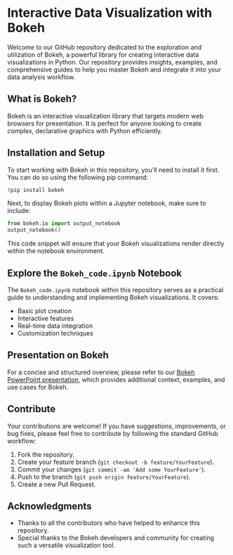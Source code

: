 # Interactive Data Visualization with Bokeh

Welcome to our GitHub repository dedicated to the exploration and utilization of Bokeh, a powerful library for creating interactive data visualizations in Python. Our repository provides insights, examples, and comprehensive guides to help you master Bokeh and integrate it into your data analysis workflow.

## What is Bokeh?

Bokeh is an interactive visualization library that targets modern web browsers for presentation. It is perfect for anyone looking to create complex, declarative graphics with Python efficiently.

## Installation and Setup

To start working with Bokeh in this repository, you'll need to install it first. You can do so using the following pip command:

```bash
!pip install bokeh
```

Next, to display Bokeh plots within a Jupyter notebook, make sure to include:

```python
from bokeh.io import output_notebook
output_notebook()
```

This code snippet will ensure that your Bokeh visualizations render directly within the notebook environment.

## Explore the `Bokeh_code.ipynb` Notebook

The `Bokeh_code.ipynb` notebook within this repository serves as a practical guide to understanding and implementing Bokeh visualizations. It covers:

- Basic plot creation
- Interactive features
- Real-time data integration
- Customization techniques

## Presentation on Bokeh

For a concise and structured overview, please refer to our [Bokeh PowerPoint presentation](https://tome.app/shoumik-e5d/advanced-topic-presentation-bokeh-cloyjs50a0f8xmr7a1cqks1ny), which provides additional context, examples, and use cases for Bokeh.

## Contribute

Your contributions are welcome! If you have suggestions, improvements, or bug fixes, please feel free to contribute by following the standard GitHub workflow:

1. Fork the repository.
2. Create your feature branch (`git checkout -b feature/YourFeature`).
3. Commit your changes (`git commit -am 'Add some YourFeature'`).
4. Push to the branch (`git push origin feature/YourFeature`).
5. Create a new Pull Request.

## Acknowledgments

- Thanks to all the contributors who have helped to enhance this repository.
- Special thanks to the Bokeh developers and community for creating such a versatile visualization tool.
